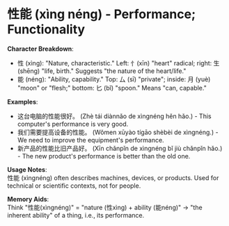 # **性能 (xìng néng) - Performance; Functionality**

**Character Breakdown**:  
- 性 (xìng): "Nature, characteristic." Left: 忄(xīn) "heart" radical; right: 生 (shēng) "life, birth." Suggests "the nature of the heart/life."  
- 能 (néng): "Ability, capability." Top: 厶 (sī) "private"; inside: 月 (yuè) "moon" or "flesh;" bottom: 匕 (bǐ) "spoon." Means "can, capable."

**Examples**:  
- 这台电脑的性能很好。 (Zhè tái diànnǎo de xìngnéng hěn hǎo.) - This computer's performance is very good.  
- 我们需要提高设备的性能。 (Wǒmen xūyào tígāo shèbèi de xìngnéng.) - We need to improve the equipment's performance.  
- 新产品的性能比旧产品好。 (Xīn chǎnpǐn de xìngnéng bǐ jiù chǎnpǐn hǎo.) - The new product's performance is better than the old one.

**Usage Notes**:  
性能 (xìngnéng) often describes machines, devices, or products. Used for technical or scientific contexts, not for people.

**Memory Aids**:  
Think "性能(xìngnéng)" = "nature (性xìng) + ability (能néng)" → "the inherent ability" of a thing, i.e., its performance.